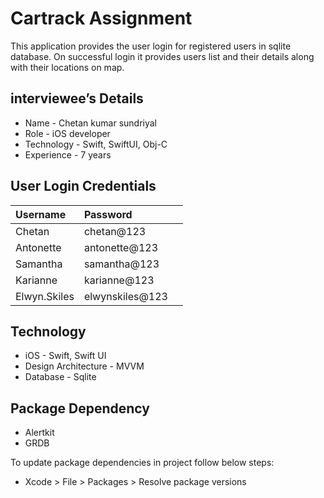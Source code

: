 # Cartrack Assignment

This application provides the user login for registered users in sqlite database. On successful login it provides users list and their details along with their locations on map. 


## interviewee’s Details

- Name - Chetan kumar sundriyal
- Role - iOS developer
- Technology - Swift, SwiftUI, Obj-C
- Experience - 7 years
## User Login Credentials

| Username | Password |                 |
| :-------- | :------- | :------------------------- |
| Chetan | chetan@123 ||
| Antonette | antonette@123 ||
| Samantha | samantha@123 ||
| Karianne | karianne@123 ||
| Elwyn.Skiles | elwynskiles@123 ||

## Technology

- iOS - Swift, Swift UI
- Design Architecture - MVVM 
- Database - Sqlite

## Package Dependency

- Alertkit
- GRDB

To update package dependencies in project follow below steps:
- Xcode > File > Packages > Resolve package versions
